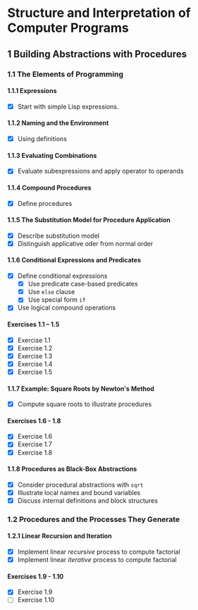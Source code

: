 # Structure and Interpretation of Computer Programs

## 1 Building Abstractions with Procedures

### 1.1 The Elements of Programming

#### 1.1.1 Expressions
- [x] Start with simple Lisp expressions.

#### 1.1.2 Naming and the Environment
- [x] Using definitions

#### 1.1.3 Evaluating Combinations
- [x] Evaluate subexpressions and apply operator to operands

#### 1.1.4 Compound Procedures
- [x] Define procedures

#### 1.1.5 The Substitution Model for Procedure Application
- [x] Describe substitution model
- [x] Distinguish applicative oder from normal order

#### 1.1.6 Conditional Expressions and Predicates
- [x] Define conditional expressions
    - [x] Use predicate case-based predicates
    - [x] Use `else` clause
    - [x] Use special form `if`
- [x] Use logical compound operations

#### Exercises 1.1 – 1.5
- [x] Exercise 1.1
- [x] Exercise 1.2
- [x] Exercise 1.3
- [x] Exercise 1.4
- [x] Exercise 1.5

#### 1.1.7 Example: Square Roots by Newton's Method
- [x] Compute square roots to illustrate procedures

#### Exercises 1.6 - 1.8
- [x] Exercise 1.6
- [x] Exercise 1.7
- [x] Exercise 1.8

#### 1.1.8 Procedures as Black-Box Abstractions
- [x] Consider procedural abstractions with `sqrt`
- [x] Illustrate local names and bound variables
- [x] Discuss internal definitions and block structures

### 1.2 Procedures and the Processes They Generate

#### 1.2.1 Linear Recursion and Iteration
- [x] Implement linear *recursive* process to compute factorial
- [x] Implement linear *iterative* process to compute factorial

#### Exercises 1.9 - 1.10
- [x] Exercise 1.9
- [ ] Exercise 1.10